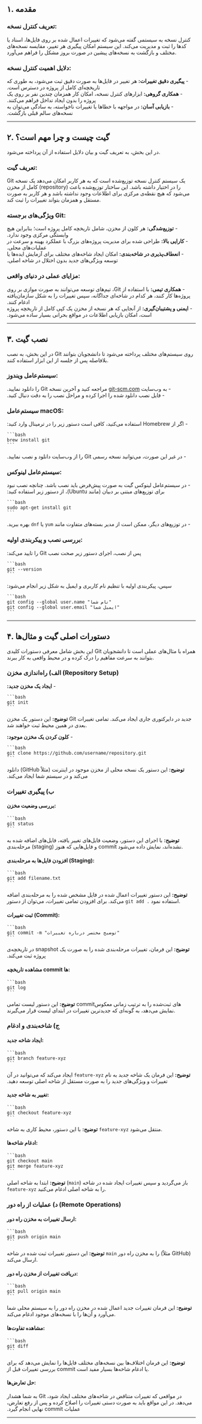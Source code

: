 ## ۱. مقدمه 

### **تعریف کنترل نسخه:**  
  کنترل نسخه به سیستمی گفته می‌شود که تغییرات اعمال شده بر روی فایل‌ها، اسناد یا کدها را ثبت و مدیریت می‌کند. این سیستم امکان پیگیری هر تغییر، مقایسه نسخه‌های مختلف و بازگشت به نسخه‌های پیشین در صورت بروز مشکل را فراهم می‌آورد.

### **دلایل اهمیت کنترل نسخه:**  
‫ - **پیگیری دقیق تغییرات:** هر تغییر در فایل‌ها به صورت دقیق ثبت می‌شود، به طوری که تاریخچه‌ای کامل از پروژه در دسترس است.  
‫ - **همکاری گروهی:** ابزارهای کنترل نسخه، امکان کار همزمان چندین نفر بر روی یک پروژه را بدون ایجاد تداخل فراهم می‌کنند.  
  ‫ - **بازیابی آسان:** در مواجهه با خطاها یا تغییرات ناخواسته، به سادگی می‌توان به نسخه‌های سالم قبلی بازگشت.

---

## ۲. گیت چیست و چرا مهم است؟ 

در این بخش، به تعریف گیت و بیان دلایل استفاده از آن پرداخته می‌شود.

### **تعریف گیت:**  
  Git یک سیستم کنترل نسخه توزیع‌شده است که به هر کاربر امکان می‌دهد یک نسخه کامل از مخزن (repository) را در اختیار داشته باشد. این ساختار توزیع‌شده باعث می‌شود که هیچ نقطه‌ی مرکزی برای اطلاعات وجود نداشته باشد و هر کاربر به صورت مستقل و همزمان بتواند تغییرات را ثبت کند.

### **ویژگی‌های برجسته Git:**  
‫ - **توزیع‌شدگی:** هر کلون از مخزن، شامل تاریخچه کامل پروژه است؛ بنابراین هیچ وابستگی مرکزی وجود ندارد.  
  ‫- **کارایی بالا:** طراحی شده برای مدیریت پروژه‌های بزرگ با عملکرد بهینه و سرعت در عملیات‌های محلی.  
  ‫- **انعطاف‌پذیری در شاخه‌بندی:** امکان ایجاد شاخه‌های مختلف برای آزمایش ایده‌ها یا توسعه ویژگی‌های جدید بدون اختلال در شاخه اصلی.

### **مزایای عملی در دنیای واقعی:**  
  ‫- **همکاری تیمی:** با استفاده از Git، تیم‌های توسعه می‌توانند به صورت موازی بر روی پروژه‌ها کار کنند، هر کدام در شاخه‌ای جداگانه، سپس تغییرات را به شکل سازمان‌یافته ادغام کنند.  
  ‫- **ایمنی و پشتیبان‌گیری:** از آنجایی که هر نسخه از مخزن یک کپی کامل از تاریخچه پروژه است، امکان بازیابی اطلاعات در مواقع بحرانی بسیار ساده می‌شود.

---

## ۳. نصب گیت 

در این بخش، به نصب Git روی سیستم‌های مختلف پرداخته می‌شود تا دانشجویان بتوانند بلافاصله پس از جلسه از این ابزار استفاده کنند.

### **سیستم‌عامل ویندوز:**  
  ‫- به وب‌سایت [git-scm.com](https://git-scm.com/) مراجعه کنید و آخرین نسخه Git را دانلود نمایید.  
  ‫- فایل نصب دانلود شده را اجرا کرده و مراحل نصب را به دقت دنبال کنید.

### **سیستم‌عامل macOS:**  
  ‫- اگر از Homebrew استفاده می‌کنید، کافی است دستور زیر را در ترمینال وارد کنید:  

    ```bash
    brew install git
    ```  
  
  ‫- در غیر این صورت، می‌توانید نسخه رسمی Git را از وب‌سایت دانلود و نصب نمایید.

### **سیستم‌عامل لینوکس:**  
  ‫- در سیستم‌عامل لینوکس گیت به صورت پیش‌فرض باید نصب باشد. چنانچه نصب نبود برای توزیع‌های مبتنی بر دبیان (مانند Ubuntu)، از دستور زیر استفاده کنید:  

    ```bash
    sudo apt-get install git
    ```  
  ‫- در توزیع‌های دیگر، ممکن است از مدیر بسته‌های متفاوت مانند `yum` یا `dnf` بهره ببرید.

### **بررسی نصب و پیکربندی اولیه:**  
‫پس از نصب، اجرای دستور زیر صحت نصب Git را تایید می‌کند:  

    ```bash
    git --version
    ```  
‫سپس، پیکربندی اولیه با تنظیم نام کاربری و ایمیل به شکل زیر انجام می‌شود:

    ```bash
    git config --global user.name "نام شما"
    git config --global user.email "ایمیل شما"
    ```

---

## ۴. دستورات اصلی گیت و مثال‌ها
این بخش شامل معرفی دستورات کلیدی Git همراه با مثال‌های عملی است تا دانشجویان بتوانند به سرعت مفاهیم را درک کرده و در محیط واقعی به کار ببرند.

### الف) راه‌اندازی مخزن (Repository Setup)

‫- **ایجاد یک مخزن جدید:**  


    ```bash
    git init
    ```  
**توضیح:** این دستور یک مخزن Git جدید در دایرکتوری جاری ایجاد می‌کند. تمامی تغییرات بعدی در همین محیط ثبت خواهند شد.

‫- **کلون کردن یک مخزن موجود:**  

    ```bash
    git clone https://github.com/username/repository.git
    ```  

‫**توضیح:** این دستور یک نسخه محلی از مخزن موجود در اینترنت (مثلاً GitHub) دانلود می‌کند و در سیستم شما ایجاد می‌کند.

### ب) پیگیری تغییرات

#### **بررسی وضعیت مخزن:**  

    ```bash
    git status
    ```  
  **توضیح:** با اجرای این دستور، وضعیت فایل‌های تغییر یافته، فایل‌های اضافه شده به مرحله‌بندی (staging) و فایل‌هایی که هنوز commit نشده‌اند، نمایش داده می‌شود.

#### **افزودن فایل‌ها به مرحله‌بندی (Staging):**  

    ```bash
    git add filename.txt
    ```  

**توضیح:** این دستور تغییرات اعمال شده در فایل مشخص شده را به مرحله‌بندی اضافه می‌کند. برای افزودن تمامی تغییرات، می‌توان از دستور `git add .` استفاده نمود.

#### **ثبت تغییرات (Commit):**  

    ```bash
    git commit -m "توضیح مختصر درباره تغییرات"
    ```  

‫**توضیح:** این فرمان، تغییرات مرحله‌بندی شده را به صورت یک snapshot در تاریخچه‌ی پروژه ثبت می‌کند.

#### **مشاهده تاریخچه commit ها:**  

    ```bash
    git log
    ```  

**توضیح:** این دستور لیست تمامی commit‌های ثبت‌شده را به ترتیب زمانی معکوس نمایش می‌دهد، به گونه‌ای که جدیدترین تغییرات در ابتدای لیست قرار می‌گیرند.

### ج) شاخه‌بندی و ادغام

#### **ایجاد شاخه جدید:**  

    ```bash
    git branch feature-xyz
    ```  

‫**توضیح:** این فرمان یک شاخه جدید به نام `feature-xyz` ایجاد می‌کند که می‌توانید در آن تغییرات و ویژگی‌های جدید را به صورت مستقل از شاخه اصلی توسعه دهید.

#### **تغییر به شاخه جدید:**  

    ```bash
    git checkout feature-xyz
    ```  

**توضیح:** با این دستور، محیط کاری به شاخه `feature-xyz` منتقل می‌شود.

#### **ادغام شاخه‌ها:**  
  
    ```bash
    git checkout main
    git merge feature-xyz
    ```  
  
**توضیح:** ابتدا به شاخه اصلی (`main`) باز می‌گردید و سپس تغییرات ایجاد شده در شاخه `feature-xyz` را به شاخه اصلی ادغام می‌کنید.

### د) عملیات از راه دور (Remote Operations)

#### **ارسال تغییرات به مخزن راه دور:**  

    ```bash
    git push origin main
    ```  
**توضیح:** این دستور تغییرات ثبت شده در شاخه `main` را به مخزن راه دور (مثلاً GitHub) ارسال می‌کند.

#### **دریافت تغییرات از مخزن راه دور:**  

    ```bash
    git pull origin main
    ```  

**توضیح:** این فرمان تغییرات جدید اعمال شده در مخزن راه دور را به سیستم محلی شما می‌آورد و آن‌ها را با نسخه‌های موجود ادغام می‌کند.

#### **مشاهده تفاوت‌ها:**  

    ```bash
    git diff
    ```  

**توضیح:** این فرمان اختلاف‌ها بین نسخه‌های مختلف فایل‌ها را نمایش می‌دهد که برای بررسی تغییرات قبل از commit یا ادغام شاخه‌ها بسیار مفید است.

#### **حل تعارض‌ها:**  
  ‫در مواقعی که تغییرات متناقض در شاخه‌های مختلف ایجاد شود، Git به شما هشدار می‌دهد. در این مواقع باید به صورت دستی تغییرات را اصلاح کرده و پس از رفع تعارض، عملیات commit نهایی انجام گیرد.

---
